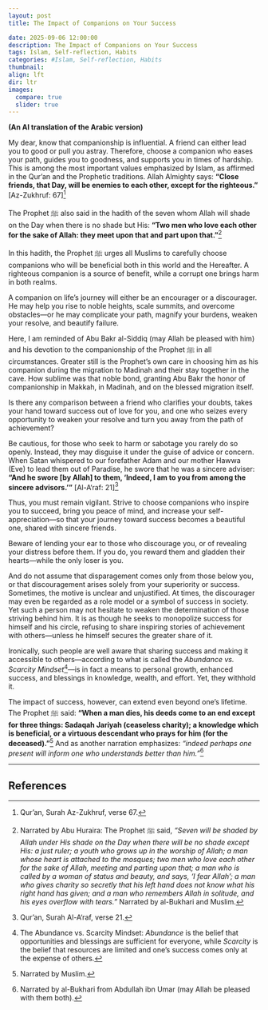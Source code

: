 ```yaml
---
layout: post
title: The Impact of Companions on Your Success

date: 2025-09-06 12:00:00
description: The Impact of Companions on Your Success
tags: Islam, Self-reflection, Habits
categories: #Islam, Self-reflection, Habits
thumbnail:
align: lft
dir: ltr
images:
  compare: true
  slider: true
---
```


__(An AI translation of the Arabic version)__

My dear, know that companionship is influential. A friend can either lead you to good or pull you astray. Therefore, choose a companion who eases your path, guides you to goodness, and supports you in times of hardship.
This is among the most important values emphasized by Islam, as affirmed in the Qur’an and the Prophetic traditions. Allah Almighty says: **“Close friends, that Day, will be enemies to each other, except for the righteous.”** \[Az-Zukhruf: 67][^1]

The Prophet ﷺ also said in the hadith of the seven whom Allah will shade on the Day when there is no shade but His: **“Two men who love each other for the sake of Allah: they meet upon that and part upon that.”**[^2]

In this hadith, the Prophet ﷺ urges all Muslims to carefully choose companions who will be beneficial both in this world and the Hereafter. A righteous companion is a source of benefit, while a corrupt one brings harm in both realms.



A companion on life’s journey will either be an encourager or a discourager. He may help you rise to noble heights, scale summits, and overcome obstacles—or he may complicate your path, magnify your burdens, weaken your resolve, and beautify failure.

Here, I am reminded of Abu Bakr al-Siddiq (may Allah be pleased with him) and his devotion to the companionship of the Prophet ﷺ in all circumstances. Greater still is the Prophet’s own care in choosing him as his companion during the migration to Madinah and their stay together in the cave. How sublime was that noble bond, granting Abu Bakr the honor of companionship in Makkah, in Madinah, and on the blessed migration itself.



Is there any comparison between a friend who clarifies your doubts, takes your hand toward success out of love for you, and one who seizes every opportunity to weaken your resolve and turn you away from the path of achievement?

Be cautious, for those who seek to harm or sabotage you rarely do so openly. Instead, they may disguise it under the guise of advice or concern. When Satan whispered to our forefather Adam and our mother Hawwa (Eve) to lead them out of Paradise, he swore that he was a sincere adviser: **“And he swore \[by Allah] to them, ‘Indeed, I am to you from among the sincere advisors.’”** \[Al-A‘raf: 21][^3]

Thus, you must remain vigilant. Strive to choose companions who inspire you to succeed, bring you peace of mind, and increase your self-appreciation—so that your journey toward success becomes a beautiful one, shared with sincere friends.


Beware of lending your ear to those who discourage you, or of revealing your distress before them. If you do, you reward them and gladden their hearts—while the only loser is you.

And do not assume that disparagement comes only from those below you, or that discouragement arises solely from your superiority or success. Sometimes, the motive is unclear and unjustified. At times, the discourager may even be regarded as a role model or a symbol of success in society. Yet such a person may not hesitate to weaken the determination of those striving behind him. It is as though he seeks to monopolize success for himself and his circle, refusing to share inspiring stories of achievement with others—unless he himself secures the greater share of it.



Ironically, such people are well aware that sharing success and making it accessible to others—according to what is called the *Abundance vs. Scarcity Mindset*[^4]—is in fact a means to personal growth, enhanced success, and blessings in knowledge, wealth, and effort. Yet, they withhold it.

The impact of success, however, can extend even beyond one’s lifetime. The Prophet ﷺ said: **“When a man dies, his deeds come to an end except for three things: Sadaqah Jariyah (ceaseless charity); a knowledge which is beneficial, or a virtuous descendant who prays for him (for the deceased).”**[^5] And as another narration emphasizes: *“indeed perhaps one present will inform one who understands better than him.”*[^6]

---

## References

[^1]: Qur’an, Surah Az-Zukhruf, verse 67.

[^2]: Narrated by Abu Huraira: The Prophet ﷺ said, *“Seven will be shaded by Allah under His shade on the Day when there will be no shade except His: a just ruler; a youth who grows up in the worship of Allah; a man whose heart is attached to the mosques; two men who love each other for the sake of Allah, meeting and parting upon that; a man who is called by a woman of status and beauty, and says, ‘I fear Allah’; a man who gives charity so secretly that his left hand does not know what his right hand has given; and a man who remembers Allah in solitude, and his eyes overflow with tears.”* Narrated by al-Bukhari and Muslim.

[^3]: Qur’an, Surah Al-A‘raf, verse 21.

[^4]: The Abundance vs. Scarcity Mindset: *Abundance* is the belief that opportunities and blessings are sufficient for everyone, while *Scarcity* is the belief that resources are limited and one’s success comes only at the expense of others.

[^5]: Narrated by Muslim.

[^6]: Narrated by al-Bukhari from Abdullah ibn Umar (may Allah be pleased with them both).
